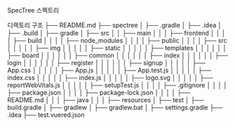 SpecTree
스펙트리

디렉토리 구조
├── README.md
├── spectree
│   ├── .gradle
│   ├── .idea
│   ├── .build
│   ├── gradle
│   ├── src
│   │   ├── main
│   │   │   ├── frontend
│   │   │   │   ├── build
│   │   │   │   ├── node_modules
│   │   │   │   ├── public
│   │   │   │   ├── src
│   │   │   │   │   ├── img
│   │   │   │   │   ├── static
│   │   │   │   │   ├── templates
│   │   │   │   │   │   ├── board
│   │   │   │   │   │   ├── common
│   │   │   │   │   │   ├── index
│   │   │   │   │   │   ├── login
│   │   │   │   │   │   ├── register
│   │   │   │   │   │   ├── signup
│   │   │   │   │   ├── App.css
│   │   │   │   │   ├── App.js
│   │   │   │   │   ├── App.test.js
│   │   │   │   │   ├── index.css
│   │   │   │   │   ├── index.js
│   │   │   │   │   ├── logo.svg
│   │   │   │   │   ├── reportWebVitals.js
│   │   │   │   │   ├── setupTest.js
│   │   │   │   ├── .gitignore
│   │   │   │   ├── package.json
│   │   │   │   ├── package-lock.json
│   │   │   │   ├── README.md
│   │   │   ├── java
│   │   │   ├── resources
│   ├── test
│   ├── build.gradle
│   ├── gradlew
│   ├── gradlew.bat
│   ├── settings.gradle
├── .idea
├── test.vuered.json

